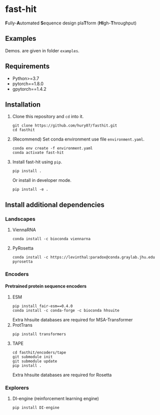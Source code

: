 # fast-hit
**F**ully-**A**utomated **S**equence design pla**T**form (**HI**gh-**T**hroughput)
## Examples
Demos. are given in folder `examples`.
## Requirements
- Python>=3.7
- pytorch==1.8.0
- gpytorch==1.4.2
## Installation
1. Clone this repository and `cd` into it.
    ```console
    git clone https://github.com/hury07/fasthit.git
    cd fasthit
    ```
2. (Recommend) Set conda environment use file `environment.yaml`.
    ```console
    conda env create -f environment.yaml
    conda activate fast-hit
    ```
3. Install fast-hit using `pip`.
    ```console
    pip install .
    ```
    Or install in developer mode.
    ```console
    pip install -e .
    ```
## Install additional dependencies
### Landscapes
1. ViennaRNA
    ```console
    conda install -c bioconda viennarna
    ```
2. PyRosetta
    ```console
    conda install -c https://levinthal:paradox@conda.graylab.jhu.edu pyrosetta
    ```
### Encoders
#### Pretrained protein sequence encoders
1. ESM
    ```console
    pip install fair-esm==0.4.0
    conda install -c conda-forge -c bioconda hhsuite
    ```
    Extra hhsuite databases are required for MSA-Transformer
2. ProtTrans
    ```console
    pip install transformers
    ```
3. TAPE
    ```console
    cd fasthit/encoders/tape
    git submodule init
    git submodule update
    pip install .
    ```
    Extra hhsuite databases are required for Rosetta
### Explorers
1. DI-engine (reinforcement learning engine)
    ```console
    pip install DI-engine
    ```